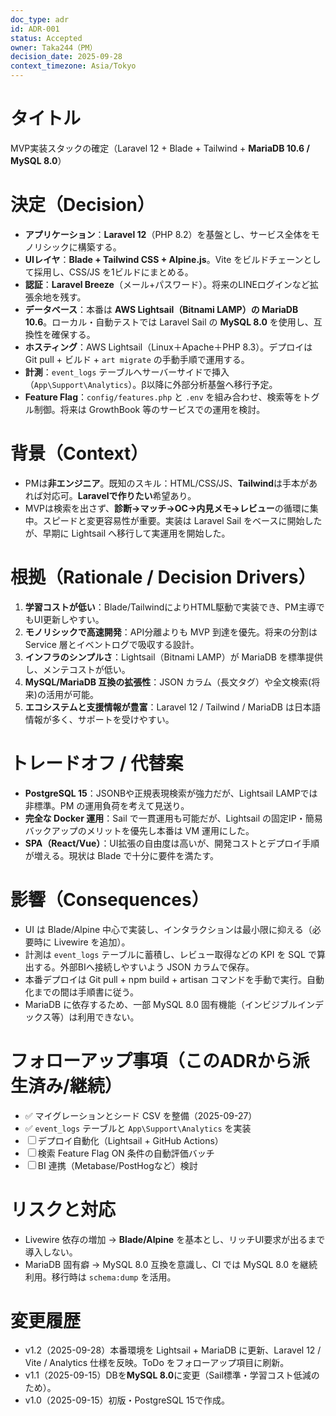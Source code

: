 ```yaml
---
doc_type: adr
id: ADR-001
status: Accepted
owner: Taka244（PM）
decision_date: 2025-09-28
context_timezone: Asia/Tokyo
---
```


# タイトル
MVP実装スタックの確定（Laravel 12 + Blade + Tailwind + **MariaDB 10.6 / MySQL 8.0**）

# 決定（Decision）
- **アプリケーション**：**Laravel 12**（PHP 8.2）を基盤とし、サービス全体をモノリシックに構築する。
- **UIレイヤ**：**Blade + Tailwind CSS + Alpine.js**。Vite をビルドチェーンとして採用し、CSS/JS を1ビルドにまとめる。
- **認証**：**Laravel Breeze**（メール+パスワード）。将来のLINEログインなど拡張余地を残す。
- **データベース**：本番は **AWS Lightsail（Bitnami LAMP）の MariaDB 10.6**。ローカル・自動テストでは Laravel Sail の **MySQL 8.0** を使用し、互換性を確保する。
- **ホスティング**：AWS Lightsail（Linux＋Apache＋PHP 8.3）。デプロイは Git pull + ビルド + `art migrate` の手動手順で運用する。
- **計測**：`event_logs` テーブルへサーバーサイドで挿入（`App\Support\Analytics`）。β以降に外部分析基盤へ移行予定。
- **Feature Flag**：`config/features.php` と `.env` を組み合わせ、検索等をトグル制御。将来は GrowthBook 等のサービスでの運用を検討。

# 背景（Context）
- PMは**非エンジニア**。既知のスキル：HTML/CSS/JS、**Tailwind**は手本があれば対応可。**Laravelで作りたい**希望あり。
- MVPは検索を出さず、**診断→マッチ→OC→内見メモ→レビュー**の循環に集中。スピードと変更容易性が重要。実装は Laravel Sail をベースに開始したが、早期に Lightsail へ移行して実運用を開始した。

# 根拠（Rationale / Decision Drivers）
1. **学習コストが低い**：Blade/TailwindによりHTML駆動で実装でき、PM主導でもUI更新しやすい。
2. **モノリシックで高速開発**：API分離よりも MVP 到達を優先。将来の分割は Service 層とイベントログで吸収する設計。
3. **インフラのシンプルさ**：Lightsail（Bitnami LAMP）が MariaDB を標準提供し、メンテコストが低い。
4. **MySQL/MariaDB 互換の拡張性**：JSON カラム（長文タグ）や全文検索(将来)の活用が可能。
5. **エコシステムと支援情報が豊富**：Laravel 12 / Tailwind / MariaDB は日本語情報が多く、サポートを受けやすい。

# トレードオフ / 代替案
- **PostgreSQL 15**：JSONBや正規表現検索が強力だが、Lightsail LAMPでは非標準。PM の運用負荷を考えて見送り。
- **完全な Docker 運用**：Sail で一貫運用も可能だが、Lightsail の固定IP・簡易バックアップのメリットを優先し本番は VM 運用にした。
- **SPA（React/Vue）**：UI拡張の自由度は高いが、開発コストとデプロイ手順が増える。現状は Blade で十分に要件を満たす。

# 影響（Consequences）
- UI は Blade/Alpine 中心で実装し、インタラクションは最小限に抑える（必要時に Livewire を追加）。
- 計測は `event_logs` テーブルに蓄積し、レビュー取得などの KPI を SQL で算出する。外部BIへ接続しやすいよう JSON カラムで保存。
- 本番デプロイは Git pull + npm build + artisan コマンドを手動で実行。自動化までの間は手順書に従う。
- MariaDB に依存するため、一部 MySQL 8.0 固有機能（インビジブルインデックス等）は利用できない。

# フォローアップ事項（このADRから派生済み/継続）
- ✅ マイグレーションとシード CSV を整備（2025-09-27）
- ✅ `event_logs` テーブルと `App\Support\Analytics` を実装
- ☐ デプロイ自動化（Lightsail + GitHub Actions）
- ☐ 検索 Feature Flag ON 条件の自動評価バッチ
- ☐ BI 連携（Metabase/PostHogなど）検討

# リスクと対応
- Livewire 依存の増加 → **Blade/Alpine** を基本とし、リッチUI要求が出るまで導入しない。
- MariaDB 固有癖 → MySQL 8.0 互換を意識し、CI では MySQL 8.0 を継続利用。移行時は `schema:dump` を活用。

# 変更履歴
- v1.2（2025-09-28）本番環境を Lightsail + MariaDB に更新、Laravel 12 / Vite / Analytics 仕様を反映。ToDo をフォローアップ項目に刷新。
- v1.1（2025-09-15）DBを**MySQL 8.0**に変更（Sail標準・学習コスト低減のため）。
- v1.0（2025-09-15）初版・PostgreSQL 15で作成。
